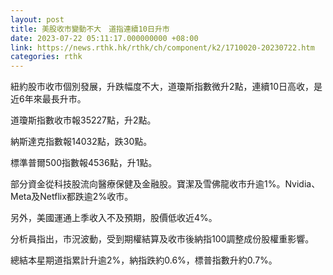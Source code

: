 ```yaml
---
layout: post
title: 美股收市變動不大　道指連續10日升市
date: 2023-07-22 05:11:17.000000000 +08:00
link: https://news.rthk.hk/rthk/ch/component/k2/1710020-20230722.htm
categories: rthk
---
```


紐約股市收市個別發展，升跌幅度不大，道瓊斯指數微升2點，連續10日高收，是近6年來最長升市。

道瓊斯指數收市報35227點，升2點。

納斯達克指數報14032點，跌30點。

標準普爾500指數報4536點，升1點。

部分資金從科技股流向醫療保健及金融股。寶潔及雪佛龍收市升逾1%。Nvidia、Meta及Netflix都跌逾2%收市。

另外，美國運通上季收入不及預期，股價低收近4%。

分析員指出，市況波動，受到期權結算及收市後納指100調整成份股權重影響。

總結本星期道指累計升逾2%，納指跌約0.6%，標普指數升約0.7%。
